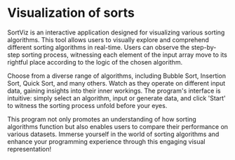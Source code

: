 # Visualization of sorts

SortViz is an interactive application designed for visualizing various sorting algorithms. This tool allows users to visually explore and comprehend different sorting algorithms in real-time. Users can observe the step-by-step sorting process, witnessing each element of the input array move to its rightful place according to the logic of the chosen algorithm.

Choose from a diverse range of algorithms, including Bubble Sort, Insertion Sort, Quick Sort, and many others. Watch as they operate on different input data, gaining insights into their inner workings. The program's interface is intuitive: simply select an algorithm, input or generate data, and click 'Start' to witness the sorting process unfold before your eyes.

This program not only promotes an understanding of how sorting algorithms function but also enables users to compare their performance on various datasets. Immerse yourself in the world of sorting algorithms and enhance your programming experience through this engaging visual representation!

